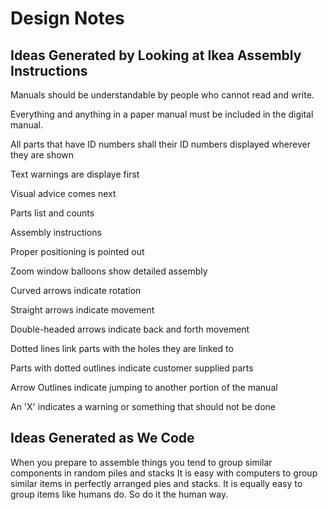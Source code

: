 Design Notes
===

## Ideas Generated by Looking at Ikea Assembly Instructions

Manuals should be understandable by people who cannot read and write.

Everything and anything in a paper manual must be included in the digital manual.

All parts that have ID numbers shall their ID numbers displayed wherever they are shown

Text warnings are displaye first

Visual advice comes next

Parts list and counts

Assembly instructions

Proper positioning is pointed out

Zoom window balloons show detailed assembly

Curved arrows indicate rotation

Straight arrows indicate movement

Double-headed arrows indicate back and forth movement

Dotted lines link parts with the holes they are linked to

Parts with dotted outlines indicate customer supplied parts

Arrow Outlines indicate jumping to another portion of the manual

An 'X' indicates a warning or something that should not be done 

## Ideas Generated as We Code

When you prepare to assemble things you tend to group similar components in random piles and stacks
It is easy with computers to group similar items in perfectly arranged pies and stacks.
It is equally easy to group items like humans do.
So do it the human way.
